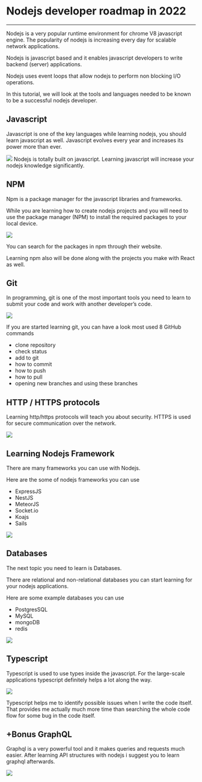 # Nodejs developer roadmap in 2022

<hr>

Nodejs is a very popular runtime environment for chrome V8 javascript engine. The popularity of nodejs is increasing every day for scalable network applications.

Nodejs is javascript based and it enables javascript developers to write backend (server) applications.

Nodejs uses event loops that allow nodejs to perform non blocking I/O operations.

In this tutorial, we will look at the tools and languages needed to be known to be a successful nodejs developer.

## Javascript

Javascript is one of the key languages while learning nodejs, you should learn javascript as well. Javascript evolves every year and increases its power more than ever.

<img src="https://miro.medium.com/max/640/0*FzRVp6if_7H8aTlr.png">
Nodejs is totally built on javascript. Learning javascript will increase your nodejs knowledge significantly.

## NPM

Npm is a package manager for the javascript libraries and frameworks.

While you are learning how to create nodejs projects and you will need to use the package manager (NPM) to install the required packages to your local device.

<img src="https://miro.medium.com/max/828/0*62c8wTMJCx4p_b-A.png">

You can search for the packages in npm through their website.

Learning npm also will be done along with the projects you make with React as well.

## Git

In programming, git is one of the most important tools you need to learn to submit your code and work with another developer’s code.

<img src="https://miro.medium.com/max/400/0*MfFmvP9d8bKNDvmu.png">

If you are started learning git, you can have a look most used 8 GitHub commands

- clone repository
- check status
- add to git
- how to commit
- how to push
- how to pull
- opening new branches and using these branches

## HTTP / HTTPS protocols

Learning http/https protocols will teach you about security. HTTPS is used for secure communication over the network.

<img src="https://miro.medium.com/max/750/0*aGJeIbVDMZpchyiL">

## Learning Nodejs Framework

There are many frameworks you can use with Nodejs.

Here are the some of nodejs frameworks you can use

- ExpressJS
- NestJS
- MeteorJS
- Socket.io
- Koajs
- Sails

<img src="https://miro.medium.com/max/1100/1*NcqAgFW39FQGJqKollRR8g.png">

## Databases

The next topic you need to learn is Databases.

There are relational and non-relational databases you can start learning for your nodejs applications.

Here are some example databases you can use

- PostgresSQL
- MySQL
- mongoDB
- redis

<img src="https://miro.medium.com/max/828/1*UPa--jsi11KrjTU6Kg4IWA.png">

## Typescript

Typescript is used to use types inside the javascript. For the large-scale applications typescript definitely helps a lot along the way.

<img src="https://miro.medium.com/max/600/1*p_XzJfU8W2w2CFCZjt76BA.png">

Typescript helps me to identify possible issues when I write the code itself. That provides me actually much more time than searching the whole code flow for some bug in the code itself.

## +Bonus GraphQL

Graphql is a very powerful tool and it makes queries and requests much easier. After learning API structures with nodejs i suggest you to learn graphql afterwards.

<img src="https://miro.medium.com/max/600/1*Fchv5jGxLwGGmpNjLqlMCg.png">
